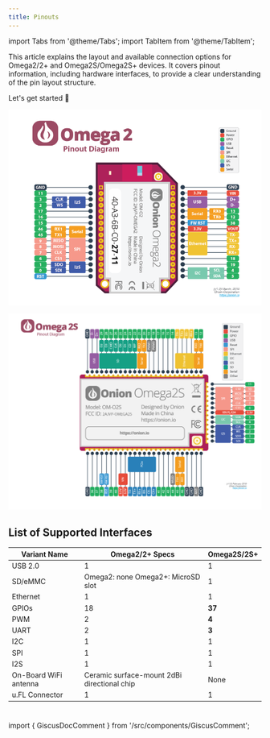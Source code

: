 ```yaml
---
title: Pinouts
---
```


import Tabs from '@theme/Tabs';
import TabItem from '@theme/TabItem';

This article explains the layout and available connection options for Omega2/2+ and Omega2S/Omega2S+ devices. It covers pinout information, including hardware interfaces, to provide a clear understanding of the pin layout structure.

Let's get started 🚀

<Tabs>
  <TabItem value="omega2" label="Omega2" default>

![omega2-pinout-diagram](./assets/omega2-pinout.png)

  </TabItem>
  <TabItem value="omega2s" label="Omega2S">

![omega2s-pinout-diagram](./assets/omega2s-pinout.png)

  </TabItem>
</Tabs>

## List of Supported Interfaces

| Variant Name          | Omega2/2+ Specs                             | Omega2S/2S+ | 
|-----------------------|---------------------------------------------|-------------|
| USB 2.0               | 1                                           | 1           |
| SD/eMMC               | Omega2: none Omega2+: MicroSD slot          | 1           | 
| Ethernet              | 1                                           | 1           |
| GPIOs                 | 18                                          | **37**      |
| PWM                   | 2                                           | **4**       | 
| UART                  | 2                                           | **3**       |
| I2C                   | 1                                           | 1           |
| SPI                   | 1                                           | 1           |  
| I2S                   | 1                                           | 1           | 
| On-Board WiFi antenna | Ceramic surface-mount 2dBi directional chip | None        |
| u.FL Connector        | 1                                           | 1           | 

<!-- comment section -->
#
import { GiscusDocComment } from '/src/components/GiscusComment';

<GiscusDocComment /> 

